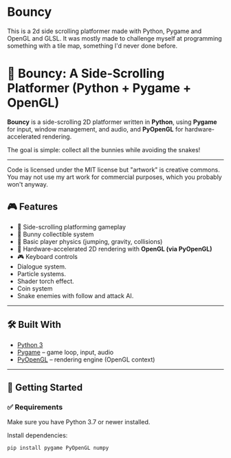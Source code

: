 # Bouncy
This is a 2d side scrolling platformer made with Python, Pygame and OpenGL and GLSL. It was mostly made to challenge myself at programming something with a tile map, something I'd never done before.

# 🐇 Bouncy: A Side-Scrolling Platformer (Python + Pygame + OpenGL)

**Bouncy** is a side-scrolling 2D platformer written in **Python**, using **Pygame** for input, window management, and audio, and **PyOpenGL** for hardware-accelerated rendering.

The goal is simple: collect all the bunnies while avoiding the snakes!

---

Code is licensed under the MIT license but "artwork" is creative commons. You may not use my art work for commercial purposes, which you probably won't anyway.

## 🎮 Features

- 🌟 Side-scrolling platforming gameplay
- 🐰 Bunny collectible system
- 🧠 Basic player physics (jumping, gravity, collisions)
- 🎨 Hardware-accelerated 2D rendering with **OpenGL (via PyOpenGL)**
- 🎮 Keyboard controls
- Dialogue system.
- Particle systems.
- Shader torch effect.
- Coin system
- Snake enemies with follow and attack AI.

---

## 🛠️ Built With

- [Python 3](https://www.python.org/)
- [Pygame](https://www.pygame.org/) – game loop, input, audio
- [PyOpenGL](http://pyopengl.sourceforge.net/) – rendering engine (OpenGL context)

---

## 🚀 Getting Started

### ✅ Requirements

Make sure you have Python 3.7 or newer installed.

Install dependencies:

```bash
pip install pygame PyOpenGL numpy
